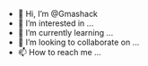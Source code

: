 - 👋 Hi, I’m @Gmashack
- 👀 I’m interested in ...
- 🌱 I’m currently learning ...
- 💞️ I’m looking to collaborate on ...
- 📫 How to reach me ...

<!---
Gmashack/Gmashack is a ✨ special ✨ repository because its `README.md` (this file) appears on your GitHub profile.
You can click the Preview link to take a look at your changes.
--->
